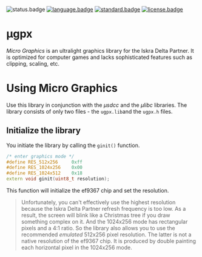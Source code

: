![status.badge] [![language.badge]][language.url] [![standard.badge]][standard.url] [![license.badge]][license.url]

# μgpx

*Micro Graphics* is an ultralight graphics library for
the Iskra Delta Partner. It is optimized for computer
games and lacks sophisticated features such as clipping,
scaling, etc.

# Using Micro Graphics

Use this library in conjunction with the *μsdcc* and the
*μlibc* libraries. The library consists of only two files - the `ugpx.lib`and the `ugpx.h` files.

## Initialize the library

You initiate the library by calling the `ginit()` function.
~~~cpp
/* enter graphics mode */
#define RES_512x256     0xff
#define RES_1024x256    0x00
#define RES_1024x512    0x18
extern void ginit(uint8_t resolution);
~~~
This function will initialize the ef9367 chip and set the resolution. 

 > Unfortunately, you can't effectively use the highest resolution because the Iskra Delta Partner refresh frequency is too low. As a result, the screen will blink like a Christmas tree if you draw something complex on it. And the 1024x256 mode has rectangular pixels and a 4:1 ratio. So the library also allows you to use the recommended *emulated* 512x256 pixel resolution. The latter is not a native resolution of the ef9367 chip. It is produced by double painting each horizontal pixel in the 1024x256 mode.


[language.url]:   https://en.wikipedia.org/wiki/ANSI_C
[language.badge]: https://img.shields.io/badge/language-C-blue.svg

[standard.url]:   https://en.wikipedia.org/wiki/C89/
[standard.badge]: https://img.shields.io/badge/standard-C89-blue.svg

[license.url]:    https://github.com/tstih/idp-udev/blob/main/LICENSE
[license.badge]:  https://img.shields.io/badge/license-MIT-blue.svg

[status.badge]:  https://img.shields.io/badge/status-stable-green.svg
